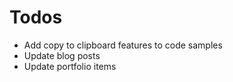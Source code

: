 # Todos

- Add copy to clipboard features to code samples
- Update blog posts
- Update portfolio items